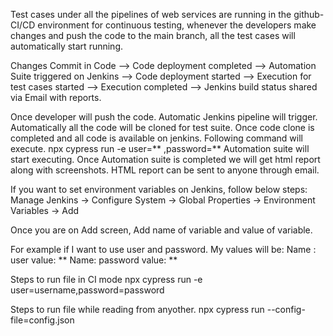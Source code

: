 Test cases under all the pipelines of web services are running in the github-CI/CD environment for continuous testing, whenever the developers make changes and push the code to the main branch, all the test cases will automatically start running. 

Changes Commit in Code —> Code deployment completed —> Automation Suite triggered on Jenkins —> Code deployment started —> Execution for test cases started —> Execution completed —> Jenkins build status shared via Email with reports.

Once developer will push the code.
Automatic Jenkins pipeline will trigger.
Automatically all the code will be cloned for test suite.
Once code clone is completed and all code is available on jenkins.
Following command will execute.
npx cypress run -e user=** ,password=**
Automation suite will start executing.
Once Automation suite is completed we will get html report along with screenshots.
HTML report can be sent to anyone through email.

If you want to set environment variables on Jenkins, follow below steps:
Manage Jenkins -> Configure System -> Global Properties -> Environment Variables -> Add

Once you are on Add screen, 
Add name of variable and value of variable.

For example if I want to use user and password.
My values will be:
Name : user
value: **
Name: password
value: **

Steps to run file in CI mode
npx cypress run -e user=username,password=password

Steps to run file while reading from anyother.
npx cypress run --config-file=config.json
